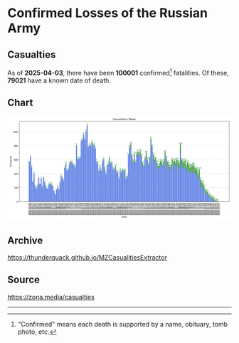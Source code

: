 
# Confirmed Losses of the Russian Army

## Casualties

As of **2025-04-03**, there have been **100001** confirmed[^1] fatalities.
Of these, **79021** have a known date of death.

## Chart

![7-Day Intervals Bar Chart](./docs/7days.svg)

## Archive

https://thunderquack.github.io/MZCasualitiesExtractor

## Source

https://zona.media/casualties

---

[^1]: "Confirmed" means each death is supported by a name, obituary, tomb photo, etc.
